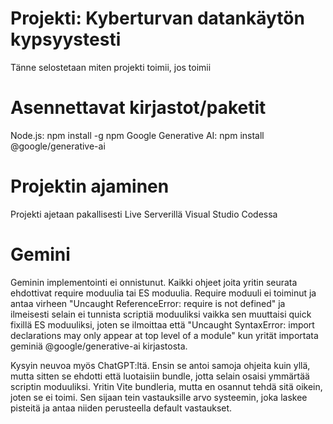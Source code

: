 # Projekti: Kyberturvan datankäytön kypsyystesti

Tänne selostetaan miten projekti toimii, jos toimii

# Asennettavat kirjastot/paketit
Node.js: npm install -g npm
Google Generative AI: npm install @google/generative-ai

# Projektin ajaminen
Projekti ajetaan pakallisesti Live Serverillä Visual Studio Codessa

# Gemini

Geminin implementointi ei onnistunut. Kaikki ohjeet joita yritin seurata ehdottivat require moduulia tai ES moduulia. Require moduuli ei toiminut ja antaa virheen "Uncaught ReferenceError: require is not defined" ja ilmeisesti selain ei tunnista scriptiä moduuliksi vaikka sen muuttaisi quick fixillä ES moduuliksi, joten se ilmoittaa että "Uncaught SyntaxError: import declarations may only appear at top level of a module" kun yrität importata geminiä @google/generative-ai kirjastosta. 

Kysyin neuvoa myös ChatGPT:ltä. Ensin se antoi samoja ohjeita kuin yllä, mutta sitten se ehdotti että luotaisiin bundle, jotta selain osaisi ymmärtää scriptin moduuliksi. Yritin Vite bundleria, mutta en osannut tehdä sitä oikein, joten se ei toimi. Sen sijaan tein vastauksille arvo systeemin, joka laskee pisteitä ja antaa niiden perusteella default vastaukset.
